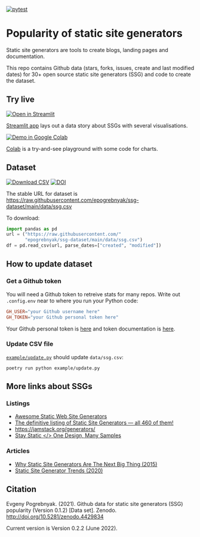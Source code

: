 [![pytest](https://github.com/epogrebnyak/ssg-dataset/workflows/pytest/badge.svg)](https://github.com/epogrebnyak/ssg-dataset/actions)

# Popularity of static site generators

Static site generators are tools to create blogs, landing pages and documentation.

This repo contains Github data (stars, forks, issues, create and last modified dates) for 30+ open source static site generators (SSG) and code to create the dataset.

## Try live

[![Open in Streamlit](https://static.streamlit.io/badges/streamlit_badge_black_white.svg)][st]

[Streamlit app][st] lays out a data story about SSGs with several visualisations.

[![Demo in Google Colab](https://img.shields.io/badge/Colab-Open-orange)][colab]

[Colab][colab] is a try-and-see playground with some code for charts.

[st]: https://share.streamlit.io/epogrebnyak/ssg-dataset/main
[colab]: https://colab.research.google.com/drive/1041e6yOyVRty5lirnbZOAU1zJ3TN77ta

## Dataset

[![Download CSV](https://img.shields.io/badge/download-CSV-brightgreen)][url]
[![DOI](https://zenodo.org/badge/DOI/10.5281/zenodo.4429834.svg)](https://doi.org/10.5281/zenodo.4429834)

[url]: https://raw.githubusercontent.com/epogrebnyak/ssg-dataset/main/data/ssg.csv

The stable URL for dataset is <https://raw.githubusercontent.com/epogrebnyak/ssg-dataset/main/data/ssg.csv>

To download:

```python
import pandas as pd
url = ("https://raw.githubusercontent.com/"
       "epogrebnyak/ssg-dataset/main/data/ssg.csv")
df = pd.read_csv(url, parse_dates=["created", "modified"])
```

## How to update dataset

### Get a Github token

You will need a Github token to retreive stats for many repos. Write out `.config.env`
near to where you run your Python code:

```toml
GH_USER="your Github username here"
GH_TOKEN="your Github personal token here"
```

Your Github personal token is [here](https://github.com/settings/tokens/) and
token documentation is [here](https://docs.github.com/en/authentication/keeping-your-account-and-data-secure/creating-a-personal-access-token).

### Update CSV file

[update]: https://github.com/epogrebnyak/ssg-dataset/blob/main/example/update.py

[`example/update.py`][update] should update `data/ssg.csv`:

```
poetry run python example/update.py
```

## More links about SSGs

### Listings

- [Awesome Static Web Site Generators](https://github.com/myles/awesome-static-generators)
- [The definitive listing of Static Site Generators — all 460 of them!](https://staticsitegenerators.net/)
- <https://jamstack.org/generators/>
- [Stay Static </> One Design, Many Samples](http://staystatic.github.io/)

### Articles

- [Why Static Site Generators Are The Next Big Thing (2015)](https://www.smashingmagazine.com/2015/11/modern-static-website-generators-next-big-thing/)
- [Static Site Generator Trends (2020)](https://redmonk.com/rstephens/2020/05/18/static-site-generators/)

## Citation

Evgeny Pogrebnyak. (2021). Github data for static site generators (SSG) popularity (Version 0.1.2) [Data set]. Zenodo. http://doi.org/10.5281/zenodo.4429834

Current version is Version 0.2.2 (June 2022).
